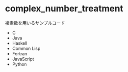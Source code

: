 # complex_number_treatment
複素数を用いるサンプルコード

 * C
 * Java 
 * Haskell
 * Common Lisp
 * Fortran 
 * JavaScript 
 * Python 

 
